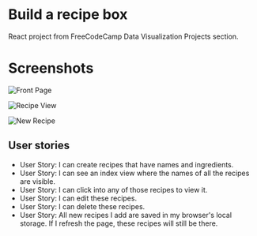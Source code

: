 # Build a recipe box

React project from FreeCodeCamp Data Visualization Projects section.

# Screenshots

![Front Page](/images/frontPage.png)

![Recipe View](/images/recipeView.png)

![New Recipe](/images/newRecipe.png)

## User stories
* User Story: I can create recipes that have names and ingredients.
* User Story: I can see an index view where the names of all the recipes are visible.
* User Story: I can click into any of those recipes to view it.
* User Story: I can edit these recipes.
* User Story: I can delete these recipes.
* User Story: All new recipes I add are saved in my browser's local storage. If I refresh the page, these recipes will still be there.